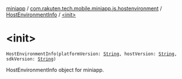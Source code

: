 [miniapp](../../index.md) / [com.rakuten.tech.mobile.miniapp.js.hostenvironment](../index.md) / [HostEnvironmentInfo](index.md) / [&lt;init&gt;](./-init-.md)

# &lt;init&gt;

`HostEnvironmentInfo(platformVersion: `[`String`](https://kotlinlang.org/api/latest/jvm/stdlib/kotlin/-string/index.html)`, hostVersion: `[`String`](https://kotlinlang.org/api/latest/jvm/stdlib/kotlin/-string/index.html)`, sdkVersion: `[`String`](https://kotlinlang.org/api/latest/jvm/stdlib/kotlin/-string/index.html)`)`

HostEnvironmentInfo object for miniapp.

